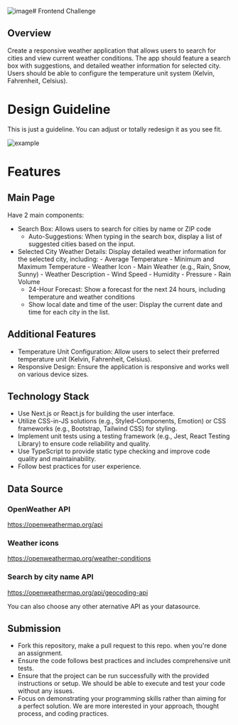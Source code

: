 ![image](https://github.com/user-attachments/assets/fc595e44-396e-4108-83a4-0a39f2b2c47c)# Frontend Challenge

## Overview
Create a responsive weather application that allows users to search for cities and view current weather conditions. The app should feature a search box with suggestions, and detailed weather information for selected city. Users should be able to configure the temperature unit system (Kelvin, Fahrenheit, Celsius).

# Design Guideline
This is just a guideline. You can adjust or totally redesign it as you see fit.

![example](https://github.com/factory-talk/frontend-challenge/assets/120702073/d937815c-b452-4e9c-8a7f-a6fcf1daab0d)

# Features
## Main Page
Have 2 main components:
- Search Box: Allows users to search for cities by name or ZIP code
    - Auto-Suggestions: When typing in the search box, display a list of suggested cities based on the input.
- Selected City Weather Details: Display detailed weather information for the selected city, including:
        - Average Temperature
        - Minimum and Maximum Temperature
        - Weather Icon
        - Main Weather (e.g., Rain, Snow, Sunny)
        - Weather Description
        - Wind Speed
        - Humidity
        - Pressure
        - Rain Volume
    - 24-Hour Forecast: Show a forecast for the next 24 hours, including temperature and weather conditions
    - Show local date and time of the user: Display the current date and time for each city in the list.

## Additional Features
- Temperature Unit Configuration: Allow users to select their preferred temperature unit (Kelvin, Fahrenheit, Celsius).
- Responsive Design: Ensure the application is responsive and works well on various device sizes.

## Technology Stack
- Use Next.js or React.js for building the user interface.
- Utilize CSS-in-JS solutions (e.g., Styled-Components, Emotion) or CSS frameworks (e.g., Bootstrap, Tailwind CSS) for styling.
- Implement unit tests using a testing framework (e.g., Jest, React Testing Library) to ensure code reliability and quality.
- Use TypeScript to provide static type checking and improve code quality and maintainability.
- Follow best practices for user experience.

## Data Source
### OpenWeather API
https://openweathermap.org/api
### Weather icons
https://openweathermap.org/weather-conditions
### Search by city name API
https://openweathermap.org/api/geocoding-api

You can also choose any other aternative API as your datasource.


## Submission
- Fork this repository, make a pull request to this repo. when you're done an assignment.
- Ensure the code follows best practices and includes comprehensive unit tests.
- Ensure that the project can be run successfully with the provided instructions or setup. We should be able to execute and test your code without any issues.
- Focus on demonstrating your programming skills rather than aiming for a perfect solution. We are more interested in your approach, thought process, and coding practices.




